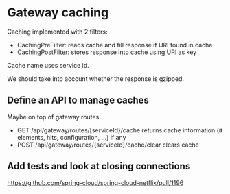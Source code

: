 # Gateway caching

Caching implemented with 2 filters:

- CachingPreFilter: reads cache and fill response if URI found in cache
- CachingPostFilter: stores response into cache using URI as key

Cache name uses service id.

We should take into account whether the response is gzipped.

## Define an API to manage caches

Maybe on top of gateway routes.

- GET /api/gateway/routes/[serviceId}/cache returns cache information (# elements, hits, configuration, ...) if any
- POST /api/gateway/routes/{serviceId}/cache/clear clears cache 

## Add tests and look at closing connections

https://github.com/spring-cloud/spring-cloud-netflix/pull/1196
